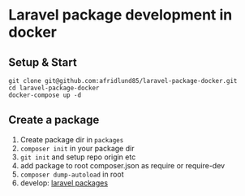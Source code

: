 # Laravel package development in docker

## Setup & Start

``````
git clone git@github.com:afridlund85/laravel-package-docker.git
cd laravel-package-docker
docker-compose up -d
``````

## Create a package

1. Create package dir in `packages`
2. `composer init` in your package dir
3. `git init` and setup repo origin etc
4. add package to root composer.json as require or require-dev
5. `composer dump-autoload` in root
6. develop: [laravel packages](https://laravel.com/docs/5.5/packages)
